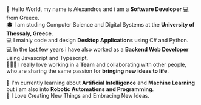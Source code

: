 👋 Hello World, my name is Alexandros and i am a <b>Software Developer</b> 💻 from Greece.<br>
🎓 I am studing Computer Science and Digital Systems at the <b>University of Thessaly, Greece</b>.<br>
💻 I mainly code and design <b>Desktop Applications</b> using C# and Python.<br>
💻 In the last few years i have also worked as a <b>Backend Web Developer</b> using Javascript and Typescript.<br>
🧑‍🤝‍🧑 I really love working in a <b>Team</b> and collaborating with other people, who are sharing the same passion for <b>bringing new ideas to life</b>.<br>

📖 I'm currently learning about <b>Artificial Intelligence</b> and <b>Machine Learning</b> but i am also into <b>Robotic Automations and Programming</b>.<br>
💭 I Love Creating New Things and Embracing New Ideas.<br>

